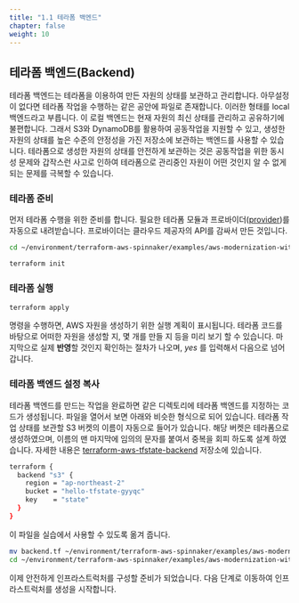 ```yaml
---
title: "1.1 테라폼 백엔드"
chapter: false
weight: 10
---
```


## 테라폼 백엔드(Backend)

테라폼 백엔드는 테라폼을 이용하여 만든 자원의 상태를 보관하고 관리합니다. 아무설정이 없다면 테라폼 작업을 수행하는 같은 공안에 파일로 존재합니다. 이러한 형태를 local 백엔드라고 부릅니다. 이 로컬 백엔드는 현재 자원의 최신 상태를 관리하고 공유하기에 불편합니다. 그래서 S3와 DynamoDB를 활용하여 공동작업을 지원할 수 있고, 생성한 자원의 상태를 높은 수준의 안정성을 가진 저장소에 보관하는 백엔드를 사용할 수 있습니다. 테라폼으로 생성한 자원의 상태를 안전하게 보관하는 것은 공동작업을 위한 동시성 문제와 갑작스런 사고로 인하여 테라폼으로 관리중인 자원이 어떤 것인지 알 수 없게되는 문제를 극복할 수 있습니다.

### 테라폼 준비

먼저 테라폼 수행을 위한 준비를 합니다. 필요한 테라폼 모듈과 프로바이더([provider](https://registry.terraform.io/browse/providers))를 자동으로 내려받습니다. 프로바이더는 클라우드 제공자의 API를 감싸서 만든 것입니다.

```sh
cd ~/environment/terraform-aws-spinnaker/examples/aws-modernization-with-spinnaker/backend
```
```sh
terraform init
```

### 테라폼 실행

```sh
terraform apply
```

명령을 수행하면, AWS 자원을 생성하기 위한 실행 계획이 표시됩니다. 테라폼 코드를 바탕으로 어떠한 자원을 생성할 지, 몇 개를 만들 지 등을 미리 보기 할 수 있습니다. 마지막으로 실제 **반영**할 것인지 확인하는 절차가 나오며, *yes* 를 입력해서 다음으로 넘어갑니다.

### 테라폼 백엔드 설정 복사

테라폼 백엔드를 만드는 작업을 완료하면 같은 디렉토리에 테라폼 백엔드를 지정하는 코드가 생성됩니다. 파일을 열어서 보면 아래와 비슷한 형식으로 되어 있습니다. 테라폼 작업 상태를 보관할 S3 버켓의 이름이 자동으로 들어가 있습니다. 해당 버켓은 테라폼으로 생성하였으며, 이름의 맨 마지막에 임의의 문자를 붙여서 중복을 회피 하도록 설계 하였습니다. 자세한 내용은 [terraform-aws-tfstate-backend](https://github.com/Young-ook/terraform-aws-tfstate-backend) 저장소에 있습니다.

```sh
terraform {
  backend "s3" {
    region = "ap-northeast-2"
    bucket = "hello-tfstate-gyyqc"
    key    = "state"
  }
}
```

이 파일을 실습에서 사용할 수 있도록 옮겨 줍니다.

```sh
mv backend.tf ~/environment/terraform-aws-spinnaker/examples/aws-modernization-with-spinnaker/
cd ~/environment/terraform-aws-spinnaker/examples/aws-modernization-with-spinnaker/
```

이제 안전하게 인프라스트럭처를 구성할 준비가 되었습니다. 다음 단계로 이동하여 인프라스트럭처를 생성을 시작합니다.
